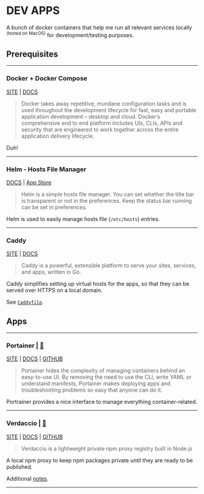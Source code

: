 # DEV APPS

A bunch of docker containers that help me run all relevant services locally <sup>(tested on MacOS)</sup> for development/testing purposes.

## Prerequisites

---

### Docker + Docker Compose

[SITE](https://www.docker.com) | [DOCS](https://docs.docker.com)

> Docker takes away repetitive, mundane configuration tasks and is used throughout the development lifecycle for fast, easy and portable application development – desktop and cloud. Docker’s comprehensive end to end platform includes UIs, CLIs, APIs and security that are engineered to work together across the entire application delivery lifecycle.

Duh!

---

### Helm - Hosts File Manager

[DOCS](https://gotomorrow.dev/docs/Helm) | [App Store](https://apps.apple.com/se/app/helm-hosts-file-manager/id1099472017?l=en&mt=12)

> Helm is a simple hosts file manager. You can set whether the title bar is transparent or not in the preferences. Keep the status bar running can be set in preferences.

Helm is used to easily manage hosts file (`/etc/hosts`) entries.

---

### Caddy

[SITE](https://caddyserver.com) | [DOCS](https://caddyserver.com/docs/)

> Caddy is a powerful, extensible platform to serve your sites, services, and apps, written in Go.

Caddy simplifies setting up virtual hosts for the apps, so that they can be served over HTTPS on a local domain.

See [`Caddyfile`](./Caddyfile).

## Apps

---

### Portainer | [&#128279;](https://portainer.dd/)

[SITE](https://portainer.io/) | [DOCS](https://docs.portainer.io/) | [GITHUB](https://github.com/portainer/portainer)

> Portainer hides the complexity of managing containers behind an easy-to-use UI. By removing the need to use the CLI, write YAML or understand manifests, Portainer makes deploying apps and troubleshooting problems so easy that anyone can do it.

Portrainer provides a nice interface to manage everything container-related.

---

### Verdaccio | [&#128279;](https://npm.dd/)

[SITE](https://verdaccio.org) | [DOCS](https://verdaccio.org/docs/what-is-verdaccio) | [GITHUB](https://github.com/verdaccio/verdaccio)

> Verdaccio is a lightweight private npm proxy registry built in Node.js

A local npm proxy to keep npm packages private until they are ready to be published.

Additional [notes](./docs/verdaccio.md).

---
